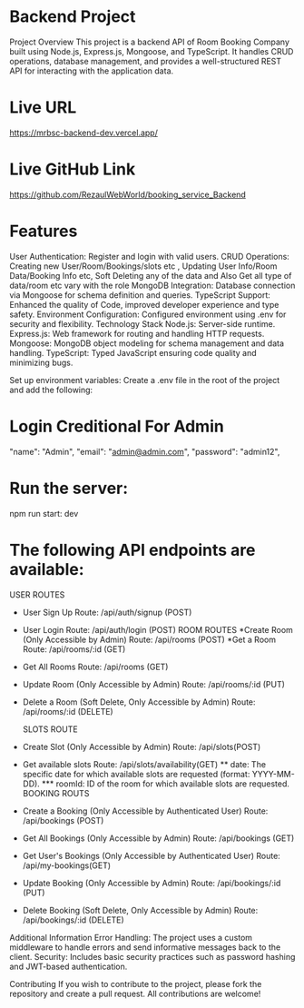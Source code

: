 # Backend Project

Project Overview
This project is a backend API of Room Booking Company built using Node.js, Express.js, Mongoose, and TypeScript. It handles CRUD operations, database management, and provides a well-structured REST API for interacting with the application data.

# Live URL

https://mrbsc-backend-dev.vercel.app/

# Live GitHub Link

https://github.com/RezaulWebWorld/booking_service_Backend

# Features

User Authentication: Register and login with valid users.
CRUD Operations: Creating new User/Room/Bookings/slots etc , Updating User Info/Room Data/Booking Info etc, Soft Deleting any of the data and Also Get all type of data/room etc vary with the role
MongoDB Integration: Database connection via Mongoose for schema definition and queries.
TypeScript Support: Enhanced the quality of Code, improved developer experience and type safety.
Environment Configuration: Configured environment using .env for security and flexibility.
Technology Stack
Node.js: Server-side runtime.
Express.js: Web framework for routing and handling HTTP requests.
Mongoose: MongoDB object modeling for schema management and data handling.
TypeScript: Typed JavaScript ensuring code quality and minimizing bugs.

Set up environment variables: Create a .env file in the root of the project and add the following:

# Login Creditional For Admin

"name": "Admin",
"email": "admin@admin.com",
"password": "admin12",

# Run the server:

npm run start: dev

# The following API endpoints are available:

USER ROUTES

- User Sign Up
  Route: /api/auth/signup (POST)
- User Login
  Route: /api/auth/login (POST)
  ROOM ROUTES
  *Create Room (Only Accessible by Admin)
  Route: /api/rooms (POST)
  *Get a Room
  Route: /api/rooms/:id (GET)
- Get All Rooms
  Route: /api/rooms (GET)
- Update Room (Only Accessible by Admin)
  Route: /api/rooms/:id (PUT)
- Delete a Room (Soft Delete, Only Accessible by Admin)
  Route: /api/rooms/:id (DELETE)

  SLOTS ROUTE

- Create Slot (Only Accessible by Admin)
  Route: /api/slots(POST)
- Get available slots
  Route: /api/slots/availability(GET)
  ** date: The specific date for which available slots are requested (format: YYYY-MM-DD). \*** roomId: ID of the room for which available slots are requested.
  BOOKING ROUTS
- Create a Booking (Only Accessible by Authenticated User)
  Route: /api/bookings (POST)
- Get All Bookings (Only Accessible by Admin)
  Route: /api/bookings (GET)
- Get User's Bookings (Only Accessible by Authenticated User)
  Route: /api/my-bookings(GET)
- Update Booking (Only Accessible by Admin)
  Route: /api/bookings/:id (PUT)
- Delete Booking (Soft Delete, Only Accessible by Admin)
  Route: /api/bookings/:id (DELETE)

Additional Information
Error Handling: The project uses a custom middleware to handle errors and send informative messages back to the client.
Security: Includes basic security practices such as password hashing and JWT-based authentication.

Contributing
If you wish to contribute to the project, please fork the repository and create a pull request. All contributions are welcome!
